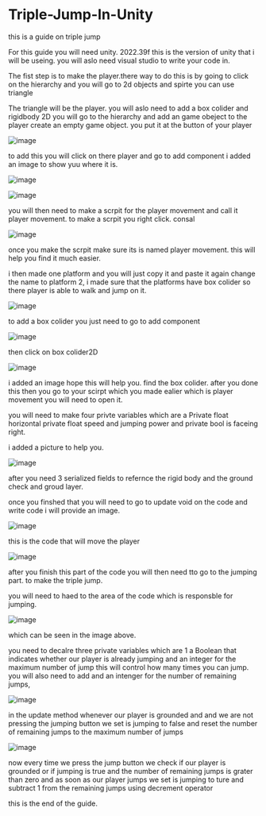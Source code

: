 # Triple-Jump-In-Unity
this is a guide on triple jump

For this guide you will need unity. 2022.39f this is the version of unity that i will be useing.
you will aslo need  visual studio to write your code in.

The fist step is to make the player.there way to do this is by going to click on the hierarchy and you will go to 2d objects and spirte you can use triangle

The triangle will be the player.
you will aslo need to add a box colider and rigidbody 2D 
you will go to the hierarchy and add an game obeject to the player
create an empty game object. you put it at the button of your player 

![image](https://github.com/user-attachments/assets/c284faf7-4cae-419e-9e59-54d95a2f21f1)




to add this you will click on there player and go to add component 
i added an image to show yuu where it is.


![image](https://github.com/user-attachments/assets/2f64ef69-ebbf-4206-bb73-604d9acd15ab)







![image](https://github.com/user-attachments/assets/385a23d6-bad9-4366-a8c4-5358fe9ed270)



you will then need to make a scrpit for the player movement and call it player movement.
to  make a scrpit you right click. consal 



![image](https://github.com/user-attachments/assets/74129049-1c33-4408-a32d-bb0a2d4e0b4c)


once you make the scrpit make sure its is named player movement. this will help you find it much easier.

i then  made one platform and you will just copy it and paste it again change the name to platform 2, i made sure that the platforms have box colider so there player is able to walk and jump on it.

![image](https://github.com/user-attachments/assets/e1d8d5aa-a29b-41a5-b61d-2c8f7f4b089b)

to add a box colider you just need to go to add component 

![image](https://github.com/user-attachments/assets/b61f7840-45e8-41e9-8e7c-c57f8909ea06)


then click on box colider2D 

![image](https://github.com/user-attachments/assets/402db919-5227-4163-9954-cffcd471db26)

i added an image hope this will help you. find the box colider.
 after you done this then you go to your scirpt which you made ealier which is player movement you will need to open it.

 you will need to make four privte variables
 which are a Private float horizontal
 private float speed and jumping power and
 private bool is faceing right.

 i added a picture to help you.

 ![image](https://github.com/user-attachments/assets/9f4bddc7-b90d-445c-9532-dbe7474cd58f)


 after you need 3 serialized fields to refernce the rigid body and the ground check and groud layer.

 once you finshed  that you will need to go to update void on the code and write code i will provide an image.

 
 
 ![image](https://github.com/user-attachments/assets/9d7af01a-de4e-4f33-abf1-ac87bbfa83a3)

this is the code that will move the player 


 ![image](https://github.com/user-attachments/assets/ca2d8fd1-35fb-4c15-a72e-39555b7f59fa)

 after you finish  this part of the code you will then need tto go to the jumping part.
 to make the triple jump.

 you will need to haed to the area of the code which is responsble for jumping.

 ![image](https://github.com/user-attachments/assets/d3dfbef7-6369-49f3-b5c7-a14aff39210a)

 which can be seen in the image above.

 you need to decalre three private variables  which are 1 a Boolean that indicates whether our player is already jumping and an integer for the maximum number of jump 
 this will control how many times you can jump.
 you will also need to add and an intenger for the number of remaining jumps,


 ![image](https://github.com/user-attachments/assets/7b048323-1ce7-48ec-a305-30e6bee1aef7)





in the update method whenever our player  is grounded and  and we are not pressing the jumping button  we set is jumping to false and  reset the number of remaining jumps  to the maximum number of jumps

![image](https://github.com/user-attachments/assets/00baff54-37c0-482b-bf41-d4af3048de55)


now every  time we press the jump button  we check if our player is  grounded or  if jumping is true and the number of remaining jumps is grater  than zero  and as soon as our player jumps  we set is jumping to ture
and subtract 1 from the remaining  jumps using decrement operator

this is the end of the guide.







